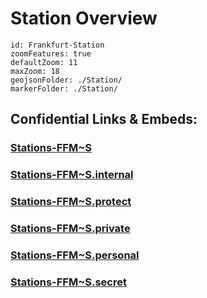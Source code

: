 ﻿# Station Overview
 

```leaflet
id: Frankfurt-Station
zoomFeatures: true 
defaultZoom: 11 
maxZoom: 18
geojsonFolder: ./Station/
markerFolder: ./Station/
```




## Confidential Links & Embeds: 

### [Stations-FFM~S](/_public/Earth/Continent/Europe/Europe~Central/Germany/Germany~West/Hessen/counties~Hessen/Frankfurt~Main/Stations-FFM~S.md) 

### [Stations-FFM~S.internal](/_internal/Earth/Continent/Europe/Europe~Central/Germany/Germany~West/Hessen/counties~Hessen/Frankfurt~Main/Stations-FFM~S.internal.md) 

### [Stations-FFM~S.protect](/_protect/Earth/Continent/Europe/Europe~Central/Germany/Germany~West/Hessen/counties~Hessen/Frankfurt~Main/Stations-FFM~S.protect.md) 

### [Stations-FFM~S.private](/_private/Earth/Continent/Europe/Europe~Central/Germany/Germany~West/Hessen/counties~Hessen/Frankfurt~Main/Stations-FFM~S.private.md) 

### [Stations-FFM~S.personal](/_personal/Earth/Continent/Europe/Europe~Central/Germany/Germany~West/Hessen/counties~Hessen/Frankfurt~Main/Stations-FFM~S.personal.md) 

### [Stations-FFM~S.secret](/_secret/Earth/Continent/Europe/Europe~Central/Germany/Germany~West/Hessen/counties~Hessen/Frankfurt~Main/Stations-FFM~S.secret.md) 
